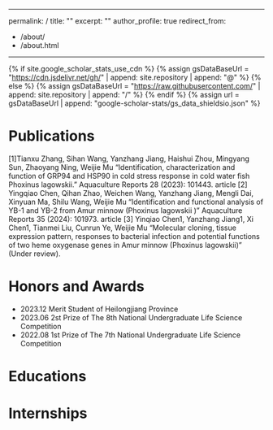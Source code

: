 <!--
 * @Author: Yanzhang Jiang resicojyz@gmail.com
 * @Date: 2024-12-19 15:05:10
 * @LastEditors: Yanzhang Jiang resicojyz@gmail.com
 * @LastEditTime: 2025-01-24 14:59:29
 * @FilePath: /yanzhangjiang.github.io/_pages/about.md
 * @Description: 这是默认设置,请设置`customMade`, 打开koroFileHeader查看配置 进行设置: https://github.com/OBKoro1/koro1FileHeader/wiki/%E9%85%8D%E7%BD%AE
-->
---
permalink: /
title: ""
excerpt: ""
author_profile: true
redirect_from: 
  - /about/
  - /about.html
---

{% if site.google_scholar_stats_use_cdn %}
{% assign gsDataBaseUrl = "https://cdn.jsdelivr.net/gh/" | append: site.repository | append: "@" %}
{% else %}
{% assign gsDataBaseUrl = "https://raw.githubusercontent.com/" | append: site.repository | append: "/" %}
{% endif %}
{% assign url = gsDataBaseUrl | append: "google-scholar-stats/gs_data_shieldsio.json" %}

<span class='anchor' id='about-me'></span>

</span></strong></a> 

# Publications 
[1]Tianxu Zhang, Sihan Wang, Yanzhang Jiang, Haishui Zhou, Mingyang Sun, Zhaoyang Ning, Weijie Mu “Identification,
characterization and function of GRP94 and HSP90 in cold stress response in cold water fish Phoxinus lagowskii.”
Aquaculture Reports 28 (2023): 101443. article
[2] Yingqiao Chen, Qihan Zhao, Weichen Wang, Yanzhang Jiang, Mengli Dai, Xinyuan Ma, Shilu Wang, Weijie Mu
“Identification and functional analysis of YB-1 and YB-2 from Amur minnow (Phoxinus lagowskii )” Aquaculture Reports
35 (2024): 101973. article
[3] Yinqiao Chen1, Yanzhang Jiang1, Xi Chen1, Tianmei Liu, Cunrun Ye, Weijie Mu “Molecular cloning, tissue expression
pattern, responses to bacterial infection and potential functions of two heme oxygenase genes in Amur minnow (Phoxinus
lagowskii)” (Under review).


# Honors and Awards
- 2023.12 Merit Student of Heilongjiang Province
- 2023.06 2st Prize of The 8th National Undergraduate Life Science Competition
- 2022.08 1st Prize of The 7th National Undergraduate Life Science Competition
# Educations

# Internships
